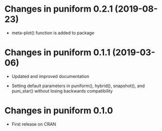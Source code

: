 # Changes in puniform 0.2.1 (2019-08-23)

- meta-plot() function is added to package


# Changes in puniform 0.1.1 (2019-03-06)

- Updated and improved documentation

- Setting default parameters in puniform(), hybrid(), snapshot(), and puni_star() without
losing backwards compatibility


# Changes in puniform 0.1.0

- First release on CRAN